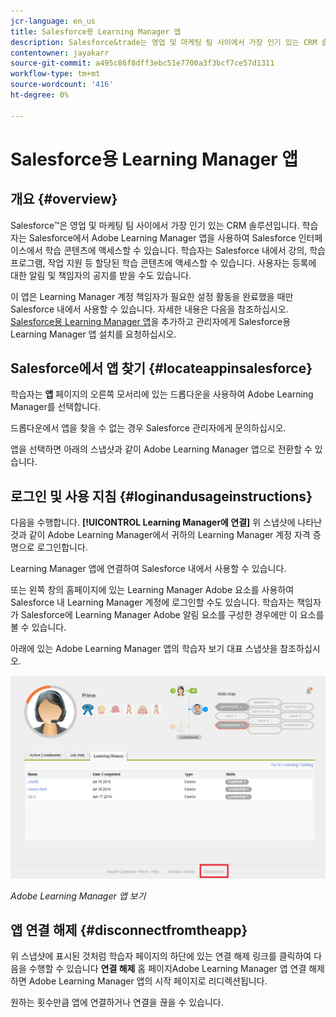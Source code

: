 ```yaml
---
jcr-language: en_us
title: Salesforce용 Learning Manager 앱
description: Salesforce&trade는 영업 및 마케팅 팀 사이에서 가장 인기 있는 CRM 솔루션입니다. 학습자는 Salesforce에서 Adobe Learning Manager 앱을 사용하여 Salesforce 인터페이스에서 학습 콘텐츠에 액세스할 수 있습니다. 학습자는 Salesforce 내에서 강의, 학습 프로그램, 작업 지원 등 할당된 학습 콘텐츠에 액세스할 수 있습니다. 사용자는 등록에 대한 알림 및 책임자의 공지를 받을 수도 있습니다.
contentowner: jayakarr
source-git-commit: a495c86f8dff3ebc51e7700a3f3bcf7ce57d1311
workflow-type: tm+mt
source-wordcount: '416'
ht-degree: 0%

---
```




# Salesforce용 Learning Manager 앱

## 개요 {#overview}

Salesforce™은 영업 및 마케팅 팀 사이에서 가장 인기 있는 CRM 솔루션입니다. 학습자는 Salesforce에서 Adobe Learning Manager 앱을 사용하여 Salesforce 인터페이스에서 학습 콘텐츠에 액세스할 수 있습니다. 학습자는 Salesforce 내에서 강의, 학습 프로그램, 작업 지원 등 할당된 학습 콘텐츠에 액세스할 수 있습니다. 사용자는 등록에 대한 알림 및 책임자의 공지를 받을 수도 있습니다.

이 앱은 Learning Manager 계정 책임자가 필요한 설정 활동을 완료했을 때만 Salesforce 내에서 사용할 수 있습니다. 자세한 내용은 다음을 참조하십시오. [Salesforce용 Learning Manager 앱](../../integration-admin/feature-summary/sfdc-app.md)을 추가하고 관리자에게 Salesforce용 Learning Manager 앱 설치를 요청하십시오.

## Salesforce에서 앱 찾기 {#locateappinsalesforce}

학습자는 **앱** 페이지의 오른쪽 모서리에 있는 드롭다운을 사용하여 Adobe Learning Manager를 선택합니다.

드롭다운에서 앱을 찾을 수 없는 경우 Salesforce 관리자에게 문의하십시오.

앱을 선택하면 아래의 스냅샷과 같이 Adobe Learning Manager 앱으로 전환할 수 있습니다.

<!--![](assets/connect-to-prime.png)-->

## 로그인 및 사용 지침 {#loginandusageinstructions}

다음을 수행합니다. **[!UICONTROL Learning Manager에 연결]** 위 스냅샷에 나타난 것과 같이 Adobe Learning Manager에서 귀하의 Learning Manager 계정 자격 증명으로 로그인합니다.

Learning Manager 앱에 연결하여 Salesforce 내에서 사용할 수 있습니다.

또는 왼쪽 창의 홈페이지에 있는 Learning Manager Adobe 요소를 사용하여 Salesforce 내 Learning Manager 계정에 로그인할 수도 있습니다. 학습자는 책임자가 Salesforce에 Learning Manager Adobe 알림 요소를 구성한 경우에만 이 요소를 볼 수 있습니다.

아래에 있는 Adobe Learning Manager 앱의 학습자 보기 대표 스냅샷을 참조하십시오.

![](assets/learners-view.png)

*Adobe Learning Manager 앱 보기*

## 앱 연결 해제 {#disconnectfromtheapp}

위 스냅샷에 표시된 것처럼 학습자 페이지의 하단에 있는 연결 해제 링크를 클릭하여 다음을 수행할 수 있습니다 **연결 해제** 홈 페이지Adobe Learning Manager 앱 연결 해제하면 Adobe Learning Manager 앱의 시작 페이지로 리디렉션됩니다.

원하는 횟수만큼 앱에 연결하거나 연결을 끊을 수 있습니다.
